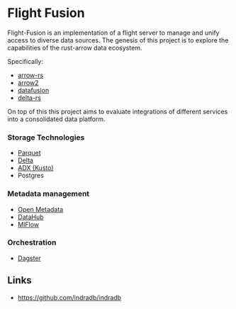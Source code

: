 # Flight Fusion

Flight-Fusion is an implementation of a flight server to manage and unify access to diverse data sources.
The genesis of this project is to explore the capabilities of the rust-arrow data ecosystem.

Specifically:

- [arrow-rs](https://github.com/apache/arrow-rs)
- [arrow2](https://github.com/jorgecarleitao/arrow2)
- [datafusion](https://github.com/apache/arrow-datafusion)
- [delta-rs](https://github.com/delta-io/delta-rs)

On top of this this project aims to evaluate integrations of different services into a consolidated data platform.

### Storage Technologies

- [Parquet](https://parquet.apache.org/)
- [Delta](https://delta.io/)
- [ADX (Kusto)](https://docs.microsoft.com/en-us/azure/data-explorer/)
- Postgres

### Metadata management

- [Open Metadata](https://open-metadata.org/)
- [DataHub](https://datahubproject.io/)
- [MlFlow](https://mlflow.org/)

### Orchestration

- [Dagster](https://dagster.io/)

## Links

- https://github.com/indradb/indradb
